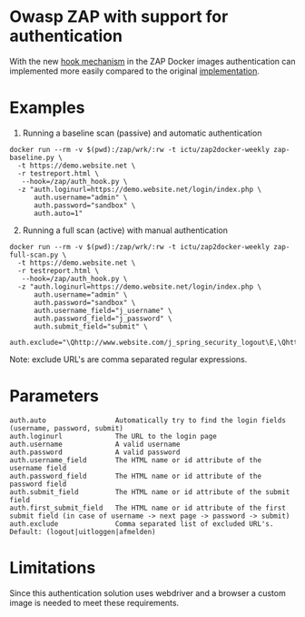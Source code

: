 # Owasp ZAP with support for authentication
With the new [hook mechanism](https://github.com/zaproxy/zaproxy/issues/4925) in the ZAP Docker images authentication can implemented more easily compared to the original [implementation](https://github.com/ICTU/zap-baseline/blob/master/zap-baseline-custom.py).

# Examples

1. Running a baseline scan (passive) and automatic authentication
```
docker run --rm -v $(pwd):/zap/wrk/:rw -t ictu/zap2docker-weekly zap-baseline.py \
  -t https://demo.website.net \
  -r testreport.html \
   --hook=/zap/auth_hook.py \ 
  -z "auth.loginurl=https://demo.website.net/login/index.php \
      auth.username="admin" \
      auth.password="sandbox" \
      auth.auto=1"
```

2. Running a full scan (active) with manual authentication
```
docker run --rm -v $(pwd):/zap/wrk/:rw -t ictu/zap2docker-weekly zap-full-scan.py \
  -t https://demo.website.net \
  -r testreport.html \
   --hook=/zap/auth_hook.py \
  -z "auth.loginurl=https://demo.website.net/login/index.php \
      auth.username="admin" \
      auth.password="sandbox" \
      auth.username_field="j_username" \
      auth.password_field="j_password" \
      auth.submit_field="submit" \
      auth.exclude="\Qhttp://www.website.com/j_spring_security_logout\E,\Qhttp://www.website.com/j_spring_security_check\E.*""
```

Note: exclude URL's are comma separated regular expressions.

# Parameters

```
auth.auto                 Automatically try to find the login fields (username, password, submit)
auth.loginurl             The URL to the login page
auth.username             A valid username
auth.password             A valid password
auth.username_field       The HTML name or id attribute of the username field
auth.password_field       The HTML name or id attribute of the password field
auth.submit_field         The HTML name or id attribute of the submit field
auth.first_submit_field   The HTML name or id attribute of the first submit field (in case of username -> next page -> password -> submit)
auth.exclude              Comma separated list of excluded URL's. Default: (logout|uitloggen|afmelden)
```

# Limitations
Since this authentication solution uses webdriver and a browser a custom image is needed to meet these requirements.
